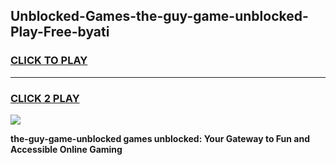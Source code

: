 
## Unblocked-Games-the-guy-game-unblocked-Play-Free-byati
<h3>
<a href="https://premium76.site?title=the-guy-game-unblocked&ref=20M">CLICK TO PLAY</a></h3>
<hr>

<h3>
<a href="https://premium76.site?title=the-guy-game-unblocked&ref=20M">CLICK 2 PLAY</a>
  
</h3>

<a href="https://premium76.site?title=the-guy-game-unblocked&ref=19M"><img src="https://clearcache.store/games.png"></a>


**the-guy-game-unblocked games unblocked: Your Gateway to Fun and Accessible Online Gaming**

